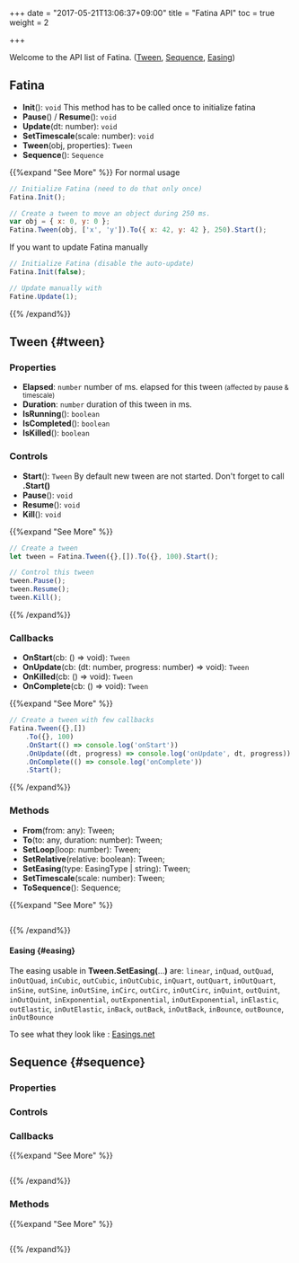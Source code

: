 +++
date = "2017-05-21T13:06:37+09:00"
title = "Fatina API"
toc = true
weight = 2

+++

Welcome to the API list of Fatina. (<a href="#tween">Tween</a>, <a href="#sequence">Sequence</a>, <a href="#easing">Easing</a>)

## Fatina

* **Init**(): `void` This method has to be called once to initialize fatina
* **Pause**() / **Resume**(): `void`
* **Update**(dt: number): `void`
* **SetTimescale**(scale: number): `void`
* **Tween**(obj, properties): `Tween`
* **Sequence**(): `Sequence`

{{%expand "See More" %}}
For normal usage
```js
// Initialize Fatina (need to do that only once)
Fatina.Init();

// Create a tween to move an object during 250 ms.
var obj = { x: 0, y: 0 };
Fatina.Tween(obj, ['x', 'y']).To({ x: 42, y: 42 }, 250).Start();
```

If you want to update Fatina manually
```js
// Initialize Fatina (disable the auto-update)
Fatina.Init(false);

// Update manually with
Fatine.Update(1);
```
{{% /expand%}}

## Tween {#tween}

### Properties
* **Elapsed**: `number` number of ms. elapsed for this tween <small>(affected by pause &amp; timescale)</small>
* **Duration**: `number` duration of this tween in ms.
* **IsRunning**(): `boolean`
* **IsCompleted**(): `boolean`
* **IsKilled**(): `boolean`

### Controls
* **Start**(): `Tween` By default new tween are not started. Don't forget to call **.Start()**
* **Pause**(): `void`
* **Resume**(): `void`
* **Kill**(): `void`

{{%expand "See More" %}}
```js
// Create a tween
let tween = Fatina.Tween({},[]).To({}, 100).Start();

// Control this tween
tween.Pause();
tween.Resume();
tween.Kill(); 
```
{{% /expand%}}

### Callbacks
* **OnStart**(cb: () => void): `Tween`
* **OnUpdate**(cb: (dt: number, progress: number) => void): `Tween`
* **OnKilled**(cb: () => void): `Tween`
* **OnComplete**(cb: () => void): `Tween`

{{%expand "See More" %}}
```js
// Create a tween with few callbacks
Fatina.Tween({},[])
    .To({}, 100)
    .OnStart(() => console.log('onStart'))
    .OnUpdate((dt, progress) => console.log('onUpdate', dt, progress))
    .OnComplete(() => console.log('onComplete'))
    .Start();
```
{{% /expand%}}

### Methods
* **From**(from: any): Tween;
* **To**(to: any, duration: number): Tween;
* **SetLoop**(loop: number): Tween;
* **SetRelative**(relative: boolean): Tween;
* **SetEasing**(type: EasingType | string): Tween;
* **SetTimescale**(scale: number): Tween;
* **ToSequence**(): Sequence;

{{%expand "See More" %}}
```js
```
{{% /expand%}}

#### Easing {#easing}
The easing usable in **Tween.SetEasing(**...**)** are:
`linear`,
`inQuad`,
`outQuad`,
`inOutQuad`,
`inCubic`,
`outCubic`,
`inOutCubic`,
`inQuart`,
`outQuart`,
`inOutQuart`,
`inSine`,
`outSine`,
`inOutSine`,
`inCirc`,
`outCirc`,
`inOutCirc`,
`inQuint`,
`outQuint`,
`inOutQuint`,
`inExponential`,
`outExponential`,
`inOutExponential`,
`inElastic`,
`outElastic`,
`inOutElastic`,
`inBack`,
`outBack`,
`inOutBack`,
`inBounce`,
`outBounce`,
`inOutBounce`

To see what they look like : [Easings.net](http://easings.net)

## Sequence  {#sequence}

### Properties

### Controls

### Callbacks
{{%expand "See More" %}}
```js
```
{{% /expand%}}

### Methods
{{%expand "See More" %}}
```js
```
{{% /expand%}}
